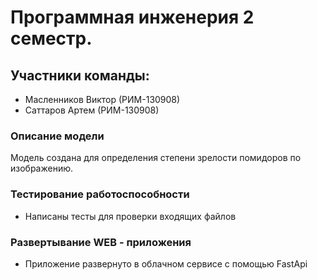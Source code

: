 # Программная инженерия 2 семестр.
## Участники команды:

- Масленников Виктор (РИМ-130908)
- Саттаров Артем (РИМ-130908)

### Описание модели
Модель создана для определения степени зрелости помидоров по изображению.

### Тестирование работоспособности
- Написаны тесты для проверки входящих файлов

### Развертывание WEB - приложения
- Приложение развернуто в облачном сервисе с помощью FastApi
